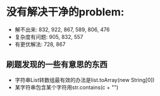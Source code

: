 # 没有解决干净的problem:
- 解不出来: 832, 922, 867, 589, 806, 476
- 复杂度有问题: 905, 832, 557
- 有更优解法: 728, 867


## 刷题发现的一些有意思的东西
- 字符串List转数组最有效的办法是list.toArray(new String[0])
- 某字符串包含某个字符用str.contains(c + "")
